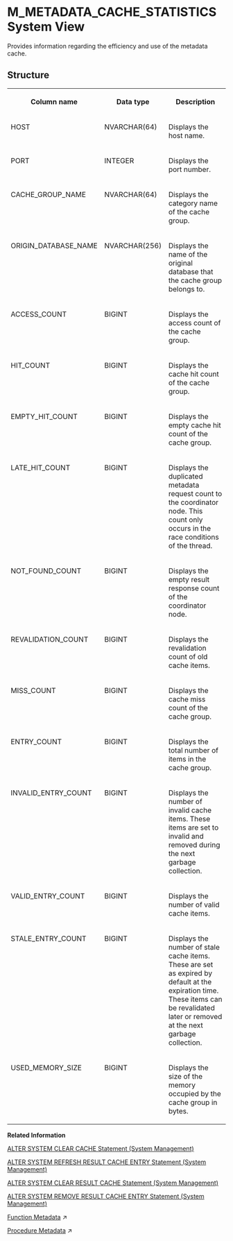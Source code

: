 <!-- loio66f4caa7c21f4feb94980ac9c43efa58 -->

# M\_METADATA\_CACHE\_STATISTICS System View

Provides information regarding the efficiency and use of the metadata cache.



## Structure


<table>
<tr>
<th valign="top">

Column name

</th>
<th valign="top">

Data type

</th>
<th valign="top">

Description

</th>
</tr>
<tr>
<td valign="top">

HOST

</td>
<td valign="top">

NVARCHAR\(64\)

</td>
<td valign="top">

Displays the host name.

</td>
</tr>
<tr>
<td valign="top">

PORT

</td>
<td valign="top">

INTEGER

</td>
<td valign="top">

Displays the port number.

</td>
</tr>
<tr>
<td valign="top">

CACHE\_GROUP\_NAME

</td>
<td valign="top">

NVARCHAR\(64\)

</td>
<td valign="top">

Displays the category name of the cache group.

</td>
</tr>
<tr>
<td valign="top">

ORIGIN\_DATABASE\_NAME

</td>
<td valign="top">

NVARCHAR\(256\)

</td>
<td valign="top">

Displays the name of the original database that the cache group belongs to.

</td>
</tr>
<tr>
<td valign="top">

ACCESS\_COUNT

</td>
<td valign="top">

BIGINT

</td>
<td valign="top">

Displays the access count of the cache group.

</td>
</tr>
<tr>
<td valign="top">

HIT\_COUNT

</td>
<td valign="top">

BIGINT

</td>
<td valign="top">

Displays the cache hit count of the cache group.

</td>
</tr>
<tr>
<td valign="top">

EMPTY\_HIT\_COUNT

</td>
<td valign="top">

BIGINT

</td>
<td valign="top">

Displays the empty cache hit count of the cache group.

</td>
</tr>
<tr>
<td valign="top">

LATE\_HIT\_COUNT

</td>
<td valign="top">

BIGINT

</td>
<td valign="top">

Displays the duplicated metadata request count to the coordinator node. This count only occurs in the race conditions of the thread.

</td>
</tr>
<tr>
<td valign="top">

NOT\_FOUND\_COUNT

</td>
<td valign="top">

BIGINT

</td>
<td valign="top">

Displays the empty result response count of the coordinator node.

</td>
</tr>
<tr>
<td valign="top">

REVALIDATION\_COUNT

</td>
<td valign="top">

BIGINT

</td>
<td valign="top">

Displays the revalidation count of old cache items.

</td>
</tr>
<tr>
<td valign="top">

MISS\_COUNT

</td>
<td valign="top">

BIGINT

</td>
<td valign="top">

Displays the cache miss count of the cache group.

</td>
</tr>
<tr>
<td valign="top">

ENTRY\_COUNT

</td>
<td valign="top">

BIGINT

</td>
<td valign="top">

Displays the total number of items in the cache group.

</td>
</tr>
<tr>
<td valign="top">

INVALID\_ENTRY\_COUNT

</td>
<td valign="top">

BIGINT

</td>
<td valign="top">

Displays the number of invalid cache items. These items are set to invalid and removed during the next garbage collection.

</td>
</tr>
<tr>
<td valign="top">

VALID\_ENTRY\_COUNT

</td>
<td valign="top">

BIGINT

</td>
<td valign="top">

Displays the number of valid cache items.

</td>
</tr>
<tr>
<td valign="top">

STALE\_ENTRY\_COUNT

</td>
<td valign="top">

BIGINT

</td>
<td valign="top">

Displays the number of stale cache items. These are set as expired by default at the expiration time. These items can be revalidated later or removed at the next garbage collection.

</td>
</tr>
<tr>
<td valign="top">

USED\_MEMORY\_SIZE

</td>
<td valign="top">

BIGINT

</td>
<td valign="top">

Displays the size of the memory occupied by the cache group in bytes.

</td>
</tr>
</table>

**Related Information**  


[ALTER SYSTEM CLEAR CACHE Statement \(System Management\)](../../010-SQL-Reference/012-SQL-Statements/alter-system-clear-cache-statement-system-management-141ad67.md "Clears resources (entries) from one or more cache instances.")

[ALTER SYSTEM REFRESH RESULT CACHE ENTRY Statement \(System Management\)](../../010-SQL-Reference/012-SQL-Statements/alter-system-refresh-result-cache-entry-statement-system-management-1ab0dbb.md "Refreshes the specified result cache entry.")

[ALTER SYSTEM CLEAR RESULT CACHE Statement \(System Management\)](../../010-SQL-Reference/012-SQL-Statements/alter-system-clear-result-cache-statement-system-management-97dca93.md "Removes all result cache entries from the system.")

[ALTER SYSTEM REMOVE RESULT CACHE ENTRY Statement \(System Management\)](../../010-SQL-Reference/012-SQL-Statements/alter-system-remove-result-cache-entry-statement-system-management-2124566.md "Removes the result cache entry for the specified cache ID.")

[Function Metadata](https://help.sap.com/viewer/d1cb63c8dd8e4c35a0f18aef632687f0/2023_4_QRC/en-US/98599d94ae4e440eaea23dfd740de41b.html "") :arrow_upper_right:

[Procedure Metadata](https://help.sap.com/viewer/d1cb63c8dd8e4c35a0f18aef632687f0/2023_4_QRC/en-US/8c59aace1caf472ebe71e6592a06b27a.html "") :arrow_upper_right:

